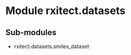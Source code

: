 Module rxitect.datasets
=======================

Sub-modules
-----------
* rxitect.datasets.smiles_dataset
